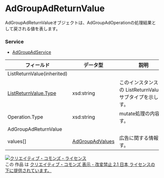 # AdGroupAdReturnValue
AdGroupAdReturnValueオブジェクトは、AdGroupAdOperationの処理結果として戻される値を表します。
### Service
+ [AdGroupAdService](../services/AdGroupAdService.md)

| フィールド | データ型 | 説明 | 
|---|---|---|
| ListReturnValue(inherited)|||
| <a href="./ListReturnValue.md">ListReturnValue.Type</a>| xsd:string| このインスタンスの ListReturnValue のサブタイプを示します。 |
| Operation.Type| xsd:string| mutate処理の内容です。 |
| AdGroupAdReturnValue|||
| values[]| <a href="./AdGroupAdValues.md">AdGroupAdValues</a>| 広告に関する情報です。 |
<a rel="license" href="http://creativecommons.org/licenses/by-nd/2.1/jp/"><img alt="クリエイティブ・コモンズ・ライセンス" style="border-width:0" src="https://i.creativecommons.org/l/by-nd/2.1/jp/88x31.png" /></a><br />この 作品 は <a rel="license" href="http://creativecommons.org/licenses/by-nd/2.1/jp/">クリエイティブ・コモンズ 表示 - 改変禁止 2.1 日本 ライセンスの下に提供されています。</a>
